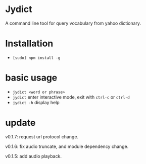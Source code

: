 # Jydict

A command line tool for query vocabulary from yahoo dictionary.

# Installation
- `[sudo] npm install -g`

# basic usage
- `jydict <word or phrase>`
- `jydict` enter interactive mode, exit with `ctrl-c` or `ctrl-d`
- `jydict -h` display help

# update
v0.1.7: request url protocol change.

v0.1.6: fix audio truncate, and module dependency change.

v0.1.5: add audio playback.
